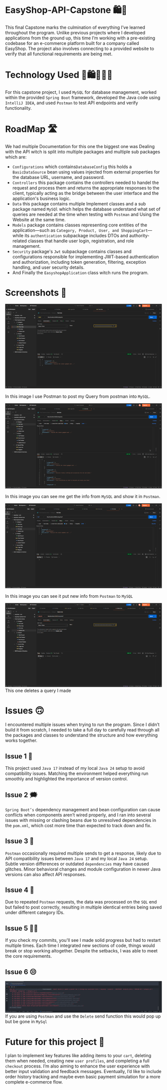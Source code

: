 # EasyShop-API-Capstone 🛍️🛒
This final Capstone marks the culmination of everything I’ve learned throughout the program. Unlike previous projects where I developed applications from the ground up, this time I’m working with a pre-existing codebase for an e-commerce platform built for a company called EasyShop. The project also involves connecting to a provided website to verify that all functional requirements are being met.

# Technology Used 🛒🛍️👨🏾‍💻
For this capstone project, I used `MySQL` for database management, worked within the provided `Spring Boot` framework, developed the Java code using `IntelliJ IDEA`, and used `Postman` to test API endpoints and verify functionality.

# RoadMap 🛣️
We had multiple Documentation for this one the biggest one was Dealing
with the API witch is split into multiple packages and multiple sub packages which are:
* `Configurations` which contains`DatabaseConfig` this holds a `BasicDataSource` bean using values injected from external properties for the database URL, username, and password.
* `Controllers` this package contains the controllers needed to handel the request and process them and returns the appropriate responses to the client, typically acting as the bridge between the user interface and the application's business logic.
* `Data` this package contains multiple Implement classes and a sub package named `MySQl` which helps the database understand what set of queries are needed at the time when testing with `Postman` and Using the Website at the same time.
* `Models` package contains classes representing core entities of the application—such as `Category, Product, User, and ShoppingCart`—while its `authentication` subpackage includes DTOs and authority-related classes that handle user login, registration, and role management.
* `Security` package's `Jwt` subpackage contains classes and configurations responsible for implementing JWT-based authentication and authorization, including token generation, filtering, exception handling, and user security details.
* And Finally the `EasyshopApplication` class witch runs the program.

# Screenshots 📸
![Post.png](Screenshots/Post.png)

In this image I use Postman to post my Query from postman into `MySQL`.

![Get Cat.png](Screenshots/Get%20Cat.png)

In this image you can see me get the info from `MySQL` and show it in `Postman`.

![Put.png](Screenshots/Put.png)

In this image you can see it  put new info from `Postman` to `MySQL`

![Delete.png](Screenshots/Delete.png)
This one deletes a query I made

# Issues 🙃
I encountered multiple issues when trying to run the program. Since I didn’t build it from scratch, I needed to take a full day to carefully read through all the packages and classes to understand the structure and how everything works together.

Issue 1 💢
---
This project used `Java 17` instead of my local `Java 24` setup to avoid compatibility issues. Matching the environment helped everything run smoothly and highlighted the importance of version control.

Issue 2 🗯️
---
`Spring Boot’s` dependency management and bean configuration can cause conflicts when components aren’t wired properly, and I ran into several issues with missing or clashing beans due to unresolved dependencies in the `pom.xml`, which cost more time than expected to track down and fix.

Issue 3 🫠
---
`Postman` occasionally required multiple sends to get a response, likely due to API compatibility issues between ``Java 17`` and my local ``Java 24`` setup. Subtle version differences or outdated `dependencies` may have caused glitches. Minor behavioral changes and module configuration in newer Java versions can also affect API responses.

Issue 4 🤬
---
Due to repeated `Postman` requests, the data was processed on the `SQL` end but failed to post correctly, resulting in multiple identical entries being saved under different category IDs.

Issue 5 😵‍💫
---
If you check my commits, you'll see I made solid progress but had to restart multiple times. Each time I integrated new sections of code, things would break or stop working altogether. Despite the setbacks, I was able to meet the core requirements.

Issue 6 😒
---

![Delete Issue.png](Screenshots/Issue%20screenshots/Delete%20Issue.png)
If you are using `Postman` and use the `Delete` send function this would pop up but be gone in `MySql`

# Future for this project 💬
I plan to implement key features like adding items to your `cart`, deleting them when needed, creating new `user profiles`, and completing a full `checkout` process. I’m also aiming to enhance the user experience with better input validation and feedback messages. Eventually, I’d like to include order history tracking and maybe even basic payment simulation for a more complete e-commerce flow.

